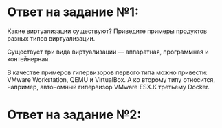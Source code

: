 # Ответ на задание №1: 
Какие виртуализации существуют? Приведите примеры продуктов разных типов виртуализации.

Существует три вида виртуализации — аппаратная, программная и контейнерная.

В качестве примеров гипервизоров первого типа можно привести: VMware Workstation, QEMU и VirtualBox. А ко второму типу относится, например, автономный гипервизор VMware ESX.К третьему Docker.

# Ответ на задание №2: 
